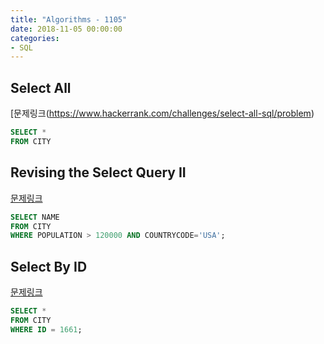 ```yaml
---
title: "Algorithms - 1105"
date: 2018-11-05 00:00:00
categories:
- SQL
---
```


## Select All
[문제링크(https://www.hackerrank.com/challenges/select-all-sql/problem)

```sql
SELECT *
FROM CITY
```

## Revising the Select Query II
[문제링크](https://www.hackerrank.com/challenges/revising-the-select-query-2/problem)

```sql
SELECT NAME
FROM CITY
WHERE POPULATION > 120000 AND COUNTRYCODE='USA';
```

## Select By ID
[문제링크](https://www.hackerrank.com/challenges/select-by-id/problem?h_r=next-challenge&h_v=zen)

```sql
SELECT *
FROM CITY
WHERE ID = 1661;
```
